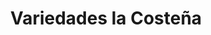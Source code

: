 ---
title: "Variedades la Costeña"
url: /amalfi/variedades-la-costena/
shop: tienda de variedades
---